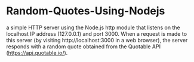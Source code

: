 # Random-Quotes-Using-Nodejs
a simple HTTP server using the Node.js http module that listens on the localhost IP address (127.0.0.1) and port 3000. When a request is made to this server (by visiting http://localhost:3000 in a web browser), the server responds with a random quote obtained from the Quotable API (https://api.quotable.io/).
